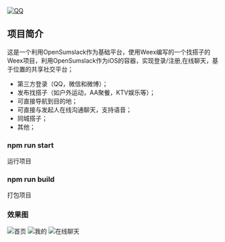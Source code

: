 [![QQ](http://pub.idqqimg.com/wpa/images/group.png)](https://jq.qq.com/?_wv=1027&k=5HWgxBZ)

## 项目简介

这是一个利用OpenSumslack作为基础平台，使用Weex编写的一个找搭子的Weex项目，利用OpenSumslack作为iOS的容器，实现登录/注册,在线聊天，基于位置的共享社交平台；

- 第三方登录（QQ，微信和微博）；
- 发布找搭子（如户外运动，AA聚餐，KTV娱乐等）；
- 可直接导航到目的地；
- 可直接与发起人在线沟通聊天，支持语音；
- 同城搭子；
- 其他；

### npm run start

运行项目

### npm run build

打包项目

### 效果图

<img src='http://wxapps.sumslack.com/dazi/a1.png' alt='首页'/>

<img src='http://wxapps.sumslack.com/dazi/a2.png' alt='我的'/>

<img src='http://wxapps.sumslack.com/dazi/a3.png' alt='在线聊天'/>